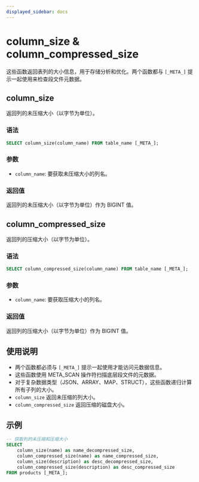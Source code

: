 ```yaml
---
displayed_sidebar: docs
---
```


# column_size & column_compressed_size

这些函数返回表列的大小信息，用于存储分析和优化。两个函数都与 `[_META_]` 提示一起使用来检查段文件元数据。

## column_size

返回列的未压缩大小（以字节为单位）。

### 语法

```SQL
SELECT column_size(column_name) FROM table_name [_META_];
```

### 参数

- `column_name`: 要获取未压缩大小的列名。

### 返回值

返回列的未压缩大小（以字节为单位）作为 BIGINT 值。

## column_compressed_size

返回列的压缩大小（以字节为单位）。

### 语法

```SQL
SELECT column_compressed_size(column_name) FROM table_name [_META_];
```

### 参数

- `column_name`: 要获取压缩大小的列名。

### 返回值

返回列的压缩大小（以字节为单位）作为 BIGINT 值。

## 使用说明

- 两个函数都必须与 `[_META_]` 提示一起使用才能访问元数据信息。
- 这些函数使用 META_SCAN 操作符扫描底层段文件的元数据。
- 对于复杂数据类型（JSON、ARRAY、MAP、STRUCT），这些函数递归计算所有子列的大小。
- `column_size` 返回未压缩的列大小。
- `column_compressed_size` 返回压缩的磁盘大小。

## 示例

```sql
-- 获取列的未压缩和压缩大小
SELECT 
    column_size(name) as name_decompressed_size,
    column_compressed_size(name) as name_compressed_size,
    column_size(description) as desc_decompressed_size,
    column_compressed_size(description) as desc_compressed_size
FROM products [_META_];
```

